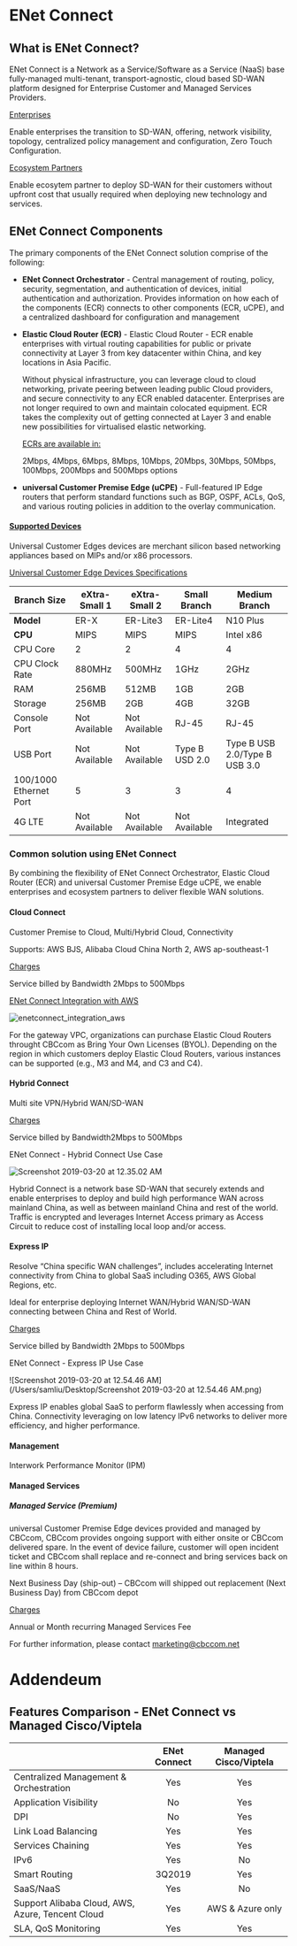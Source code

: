 # ENet Connect

## What is ENet Connect?

ENet Connect is a Network as a Service/Software as a Service (NaaS) base fully-managed multi-tenant, transport-agnostic, cloud based SD-WAN platform designed for Enterprise Customer and Managed Services Providers.

<u>Enterprises</u>

Enable enterprises the transition to SD-WAN, offering, network visibility, topology, centralized policy management and configuration, Zero Touch Configuration. 

<u>Ecosystem Partners</u>

Enable ecosytem partner to deploy SD-WAN for their customers without upfront cost that usually required when deploying new technology and services.

## ENet Connect Components

The primary components of the ENet Connect solution comprise of the following:

- **ENet Connect Orchestrator** - Central management of routing, policy, security, segmentation, and authentication of devices, initial authentication and authorization. Provides information on how each of the components (ECR) connects to other components (ECR, uCPE), and a centralized dashboard for configuration and management

- **Elastic Cloud Router (ECR)** - Elastic Cloud Router - ECR enable enterprises with virtual routing capabilities for public or private connectivity at Layer 3 from key datacenter within China, and key locations in Asia Pacific.

  Without physical infrastructure, you can leverage cloud to cloud networking, private peering between leading public Cloud providers, and secure connectivity to any ECR enabled datacenter. Enterprises are not longer required to own and maintain colocated equipment. ECR takes the complexity out of getting connected at Layer 3 and enable new possibilities for virtualised elastic networking.

  <u>ECRs are available in:</u>

  2Mbps, 4Mbps, 6Mbps, 8Mbps, 10Mbps, 20Mbps, 30Mbps, 50Mbps, 100Mbps, 200Mbps and 500Mbps options

- **universal Customer Premise Edge (uCPE)** - Full-featured IP Edge routers that perform standard functions such as BGP, OSPF, ACLs, QoS, and various routing policies in addition to the overlay communication.

#### <u>Supported Devices</u>

Universal Customer Edges devices are merchant silicon based networking appliances based on MIPs and/or x86 processors.

<u>Universal Customer Edge Devices Specifications</u>

| Branch Size            | eXtra-Small 1 | eXtra-Small 2 | Small Branch   | Medium Branch                 |
| ---------------------- | ------------- | ------------- | -------------- | ----------------------------- |
| **Model**              | ER-X          | ER-Lite3      | ER-Lite4       | N10 Plus                      |
| **CPU**                | MIPS          | MIPS          | MIPS           | Intel x86                     |
| CPU Core               | 2             | 2             | 4              | 4                             |
| CPU Clock Rate         | 880MHz        | 500MHz        | 1GHz           | 2GHz                          |
| RAM                    | 256MB         | 512MB         | 1GB            | 2GB                           |
| Storage                | 256MB         | 2GB           | 4GB            | 32GB                          |
| Console Port           | Not Available | Not Available | RJ-45          | RJ-45                         |
| USB Port               | Not Available | Not Available | Type B USD 2.0 | Type B USB 2.0/Type B USB 3.0 |
| 100/1000 Ethernet Port | 5             | 3             | 3              | 4                             |
| 4G LTE                 | Not Available | Not Available | Not Available  | Integrated                    |

### Common solution using ENet Connect

By combining the flexibility of ENet Connect Orchestrator, Elastic Cloud Router (ECR) and universal Customer Premise Edge uCPE, we enable enterprises and ecosystem partners to deliver flexible WAN solutions.

#### Cloud Connect

Customer Premise to Cloud, Multi/Hybrid Cloud, Connectivity

Supports:  AWS BJS, Alibaba Cloud China North 2, AWS ap-southeast-1

<u>Charges</u>

Service billed by Bandwidth 2Mbps to 500Mbps

<u>ENet Connect Integration with AWS</u>

![enetconnect_integration_aws](https://s3-ap-northeast-1.amazonaws.com/samliubucket1/enetconnect/enetconnect_integration_aws.png)

For the gateway VPC, organizations can purchase Elastic Cloud Routers throught CBCcom as Bring Your Own Licenses (BYOL). Depending on the region in which customers deploy Elastic Cloud Routers, various instances can be supported (e.g., M3 and M4, and C3 and C4).

#### Hybrid Connect

Multi site VPN/Hybrid WAN/SD-WAN

<u>Charges</u>

Service billed by Bandwidth2Mbps to 500Mbps

ENet Connect - Hybrid Connect Use Case

![Screenshot 2019-03-20 at 12.35.02 AM]()

Hybrid Connect is a network base SD-WAN that securely extends and enable enterprises to deploy and build high performance WAN across mainland China, as well as between mainland China and rest of the world. Traffic is encrypted and leverages Internet Access primary as Access Circuit to reduce cost of installing local loop and/or access. 

#### Express IP

Resolve “China specific WAN challenges”, includes accelerating Internet connectivity from China to global SaaS including O365, AWS Global Regions, etc.

Ideal for enterprise deploying Internet WAN/Hybrid WAN/SD-WAN connecting between China and Rest of World.

<u>Charges</u>

Service billed by Bandwidth 2Mbps to 500Mbps

ENet Connect - Express IP Use Case

![Screenshot 2019-03-20 at 12.54.46 AM](/Users/samliu/Desktop/Screenshot 2019-03-20 at 12.54.46 AM.png)

Express IP enables global SaaS to perform flawlessly when accessing from China. Connectivity leveraging on  low latency IPv6 networks to deliver more efficiency, and higher performance.

#### Management

Interwork Performance Monitor (IPM)

#### Managed Services

##### Managed Service (Premium)

universal Customer Premise Edge devices provided and managed by CBCcom, CBCcom provides ongoing support with either onsite or CBCcom delivered spare. In the event of device failure, customer will open incident ticket and CBCcom shall replace and re-connect and bring services back on line within 8 hours.

Next Business Day (ship-out) – CBCcom will shipped out replacement (Next Business Day) from CBCcom depot

<u>Charges</u>

Annual or Month recurring Managed Services Fee



For further information, please contact marketing@cbccom.net





# Addendeum

## Features Comparison - ENet Connect vs Managed Cisco/Viptela

|                                                  | ENet Connect | Managed Cisco/Viptela |
| ------------------------------------------------ | :----------: | :-------------------: |
| Centralized Management & Orchestration           |     Yes      |          Yes          |
| Application Visibility                           |      No      |          Yes          |
| DPI                                              |      No      |          Yes          |
| Link Load Balancing                              |     Yes      |          Yes          |
| Services Chaining                                |     Yes      |          Yes          |
| IPv6                                             |     Yes      |          No           |
| Smart Routing                                    |    3Q2019    |          Yes          |
| SaaS/NaaS                                        |     Yes      |          No           |
| Support Alibaba Cloud, AWS, Azure, Tencent Cloud |     Yes      |   AWS & Azure only    |
| SLA, QoS Monitoring                              |     Yes      |          Yes          |

